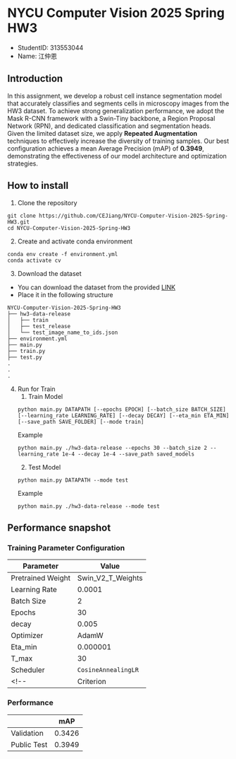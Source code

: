 # NYCU Computer Vision 2025 Spring HW3
- StudentID: 313553044
- Name: 江仲恩

## Introduction
In this assignment, we develop a robust cell instance segmentation model that accurately classifies and segments cells in microscopy images from the HW3 dataset. To achieve strong generalization performance, we adopt the Mask R-CNN framework with a Swin-Tiny backbone, a Region Proposal Network (RPN), and dedicated classification and segmentation heads.
Given the limited dataset size, we apply **Repeated Augmentation** techniques to effectively increase the diversity of training samples.
Our best configuration achieves a mean Average Precision (mAP) of **0.3949**, demonstrating the effectiveness of our model architecture and optimization strategies.


## How to install

1. Clone the repository
```
git clone https://github.com/CEJiang/NYCU-Computer-Vision-2025-Spring-HW3.git
cd NYCU-Computer-Vision-2025-Spring-HW3
```

2. Create and activate conda environment
```
conda env create -f environment.yml
conda activate cv
```

3. Download the dataset 
- You can download the dataset from the provided [LINK](https://drive.google.com/file/d/1B0qWNzQZQmfQP7x7o4FDdgb9GvPDoFzI/view)
- Place it in the following structure
```
NYCU-Computer-Vision-2025-Spring-HW3
├── hw3-data-release
│   ├── train
│   ├── test_release
│   └── test_image_name_to_ids.json
├── environment.yml
├── main.py
├── train.py
├── test.py
.
.
.
```

4. Run for Train
    1. Train Model 
    ```
    python main.py DATAPATH [--epochs EPOCH] [--batch_size BATCH_SIZE] [--learning_rate LEARNING_RATE] [--decay DECAY] [--eta_min ETA_MIN] [--save_path SAVE_FOLDER] [--mode train]
    ```
    Example
    ```
    python main.py ./hw3-data-release --epochs 30 --batch_size 2 --learning_rate 1e-4 --decay 1e-4 --save_path saved_models
    ```
    2. Test Model
    ```
    python main.py DATAPATH --mode test
    ```
    Example
    ```
    python main.py ./hw3-data-release --mode test
    ```

## Performance snapshot
### Training Parameter Configuration

| Parameter        | Value                                                               |
|------------------|---------------------------------------------------------------------|
| Pretrained Weight| Swin_V2_T_Weights                                                   |
| Learning Rate    | 0.0001                                                              |
| Batch Size       | 2                                                                   |
| Epochs           | 30                                                                  |
| decay            | 0.005                                                               |
| Optimizer        | AdamW                                                               |
| Eta_min          | 0.000001                                                            |
| T_max            | 30                                                                  |
| Scheduler        | `CosineAnnealingLR`                                                 |
<!-- | Criterion        | `CrossEntropyLoss(Classification)` + `Smooth L1 Loss(Localization)` | -->

<!-- ### Training Curve
![Image](https://github.com/CEJiang/NYCU-Computer-Vision-2025-Spring-HW2/blob/main/Image/training_curve.png)
### validate mAP Curve
![Image](https://github.com/CEJiang/NYCU-Computer-Vision-2025-Spring-HW2/blob/main/Image/val_map_curve.png)
### validate AP / AR Curve
![Image](https://github.com/CEJiang/NYCU-Computer-Vision-2025-Spring-HW2/blob/main/Image/ResNet50_Original.png) -->

### Performance
|                  | mAP                      |
|------------------|--------------------------|
| Validation       | 0.3426                   |
| Public Test      | 0.3949                   |

